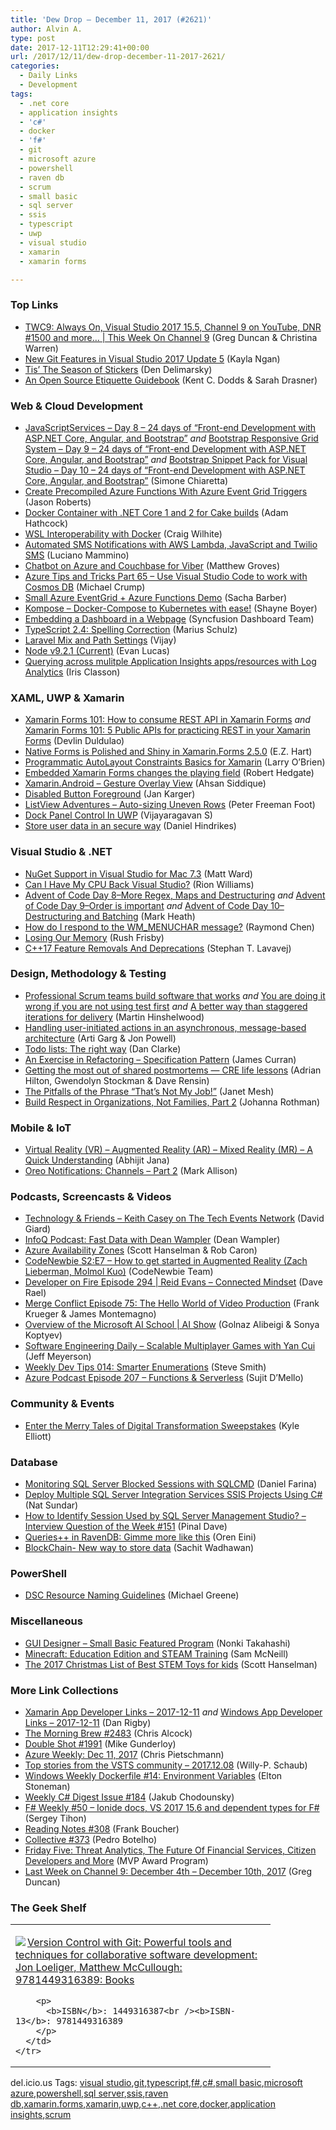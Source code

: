 ```yaml
---
title: 'Dew Drop – December 11, 2017 (#2621)'
author: Alvin A.
type: post
date: 2017-12-11T12:29:41+00:00
url: /2017/12/11/dew-drop-december-11-2017-2621/
categories:
  - Daily Links
  - Development
tags:
  - .net core
  - application insights
  - 'c#'
  - docker
  - 'f#'
  - git
  - microsoft azure
  - powershell
  - raven db
  - scrum
  - small basic
  - sql server
  - ssis
  - typescript
  - uwp
  - visual studio
  - xamarin
  - xamarin forms

---
```

### <a name="top"></a>Top Links

  * <a href="https://channel9.msdn.com/Shows/This+Week+On+Channel+9/TWC9-Always-On-Visual-Studio-2015-155-Channel-9-on-YouTube-DNR-1500-and-more?WT.mc_id=DX_MVP4025064" target="_blank">TWC9: Always On, Visual Studio 2017 15.5, Channel 9 on YouTube, DNR #1500 and more&#8230; | This Week On Channel 9</a> (Greg Duncan & Christina Warren)
  * <a href="https://blogs.msdn.microsoft.com/devops/2017/12/08/new-git-features-in-vs2017-update-5/" target="_blank">New Git Features in Visual Studio 2017 Update 5</a> (Kayla Ngan)
  * <a href="https://dennisdel.com/blog/season-of-stickers/" target="_blank">Tis&#8217; The Season of Stickers</a> (Den Delimarsky)
  * <a href="https://css-tricks.com/open-source-etiquette-guidebook/" target="_blank">An Open Source Etiquette Guidebook</a> (Kent C. Dodds & Sarah Drasner)



### <a name="web"></a>Web & Cloud Development

  * <a href="http://feedproxy.google.com/~r/Codeclimber/~3/zMgjZaaUq-4/" target="_blank">JavaScriptServices &#8211; Day 8 &#8211; 24 days of &#8220;Front-end Development with ASP.NET Core, Angular, and Bootstrap&#8221;</a> _and_ <a href="http://feedproxy.google.com/~r/Codeclimber/~3/-rL-BzgXY3w/" target="_blank">Bootstrap Responsive Grid System &#8211; Day 9 &#8211; 24 days of &#8220;Front-end Development with ASP.NET Core, Angular, and Bootstrap&#8221;</a> _and_ <a href="http://feedproxy.google.com/~r/Codeclimber/~3/EytNoekFl14/" target="_blank">Bootstrap Snippet Pack for Visual Studio &#8211; Day 10 &#8211; 24 days of &#8220;Front-end Development with ASP.NET Core, Angular, and Bootstrap&#8221;</a> (Simone Chiaretta)
  * <a href="http://dontcodetired.com/blog/post/Create-Precompiled-Azure-Functions-With-Azure-Event-Grid-Triggers" target="_blank">Create Precompiled Azure Functions With Azure Event Grid Triggers</a> (Jason Roberts)
  * <a href="https://adamhathcock.blog/2017/12/08/docker-container-with-net-core-1-and-2-for-cake-builds/" target="_blank">Docker Container with .NET Core 1 and 2 for Cake builds</a> (Adam Hathcock)
  * <a href="https://blogs.msdn.microsoft.com/commandline/2017/12/08/cross-post-wsl-interoperability-with-docker/" target="_blank">WSL Interoperability with Docker</a> (Craig Wilhite)
  * <a href="https://twilioinc.wpengine.com/2017/12/automated-sms-notifications-aws-lambda-javascript-twilio-sms-apis.html" target="_blank">Automated SMS Notifications with AWS Lambda, JavaScript and Twilio SMS</a> (Luciano Mammino)
  * <a href="https://blog.couchbase.com/chatbot-azure-couchbase-viber/" target="_blank">Chatbot on Azure and Couchbase for Viber</a> (Matthew Groves)
  * <a href="https://www.michaelcrump.net/azure-tips-and-tricks65/" target="_blank">Azure Tips and Tricks Part 65 &#8211; Use Visual Studio Code to work with Cosmos DB</a> (Michael Crump)
  * <a href="https://sachabarbs.wordpress.com/2017/12/09/small-azure-eventgrid-azure-functions-demo/" target="_blank">Small Azure EventGrid + Azure Functions Demo</a> (Sacha Barber)
  * <a href="http://feedproxy.google.com/~r/Tattoocoder/~3/BfClBtbBUlc/" target="_blank">Kompose &#8211; Docker-Compose to Kubernetes with ease!</a> (Shayne Boyer)
  * <a href="https://www.syncfusion.com/blogs/post/embedding-a-dashboard-in-a-webpage1.aspx" target="_blank">Embedding a Dashboard in a Webpage</a> (Syncfusion Dashboard Team)
  * <a href="http://feedproxy.google.com/~r/mariusschulz/~3/l0gBjIynR_w/typescript-2-4-spelling-correction" target="_blank">TypeScript 2.4: Spelling Correction</a> (Marius Schulz)
  * <a href="https://blog.vijay.name/2017/12/laravel-mix-and-path-settings/" target="_blank">Laravel Mix and Path Settings</a> (Vijay)
  * <a href="https://nodejs.org/en/blog/release/v9.2.1" target="_blank">Node v9.2.1 (Current)</a> (Evan Lucas)
  * <a href="http://irisclasson.com/2017/12/08/querying-across-mulitple-application-insights-appsresources-with-log-analytics/" target="_blank">Querying across mulitple Application Insights apps/resources with Log Analytics</a> (Iris Classon)



### <a name="silverlight"></a>XAML, UWP & Xamarin

  * <a href="https://devlinduldulao.pro/how-to-consume-rest-api-in-xamarin-forms/" target="_blank">Xamarin Forms 101: How to consume REST API in Xamarin Forms</a> _and_ <a href="https://devlinduldulao.pro/5-public-apis-for-practicing-rest-in-your-xamarin-forms/" target="_blank">Xamarin Forms 101: 5 Public APIs for practicing REST in your Xamarin Forms</a> (Devlin Duldulao)
  * <a href="https://blog.xamarin.com/native-forms-polished-shiny-xamarin-forms-2-5-0/" target="_blank">Native Forms is Polished and Shiny in Xamarin.Forms 2.5.0</a> (E.Z. Hart)
  * <a href="http://www.knowing.net/index.php/2017/12/08/programmatic-autolayout-constraints-basics-for-xamarin/" target="_blank">Programmatic AutoLayout Constraints Basics for Xamarin</a> (Larry O&#8217;Brien)
  * <a href="http://feedproxy.google.com/~r/jayway/posts/~3/dLJF8GvqGTA/" target="_blank">Embedded Xamarin Forms changes the playing field</a> (Robert Hedgate)
  * <a href="http://www.c-sharpcorner.com/article/xamarin-android-gesture-overlay-view/" target="_blank">Xamarin.Android &#8211; Gesture Overlay View</a> (Ahsan Siddique)
  * <a href="http://jkarger.de/2017/12/10/disabled-button-foreground/" target="_blank">Disabled Button Foreground</a> (Jan Karger)
  * <a href="http://feedproxy.google.com/~r/PeterFoot/~3/nZ5RhBSc9Jg/" target="_blank">ListView Adventures – Auto-sizing Uneven Rows</a> (Peter Freeman Foot)
  * <a href="http://www.c-sharpcorner.com/article/dock-panel-control-in-uwp/" target="_blank">Dock Panel Control In UWP</a> (Vijayaragavan S)
  * <a href="http://danielhindrikes.se/xamarin/store-user-data-in-an-secure-way/" target="_blank">Store user data in an secure way</a> (Daniel Hindrikes)



### <a name="dotnet"></a>Visual Studio & .NET

  * <a href="http://lastexitcode.com/blog/2017/12/10/NuGetSupportInVisualStudioMac7-3/" target="_blank">NuGet Support in Visual Studio for Mac 7.3</a> (Matt Ward)
  * <a href="http://rion.io/2017/12/09/can-i-have-my-cpu-back-visual-studio/" target="_blank">Can I Have My CPU Back Visual Studio?</a> (Rion Williams)
  * <a href="http://markheath.net/post/advent-of-code-2017-day-8" target="_blank">Advent of Code Day 8–More Regex, Maps and Destructuring</a> _and_ <a href="http://markheath.net/post/advent-of-code-2017-day-9" target="_blank">Advent of Code Day 9–Order is important</a> _and_ <a href="http://markheath.net/post/advent-of-code-2017-day-10" target="_blank">Advent of Code Day 10–Destructuring and Batching</a> (Mark Heath)
  * <a href="https://blogs.msdn.microsoft.com/oldnewthing/20171208-00/?p=97545" target="_blank">How do I respond to the WM_MENUCHAR message?</a> (Raymond Chen)
  * <a href="https://rushfrisby.com/losing-our-memory/" target="_blank">Losing Our Memory</a> (Rush Frisby)
  * <a href="https://blogs.msdn.microsoft.com/vcblog/2017/12/08/c17-feature-removals-and-deprecations/" target="_blank">C++17 Feature Removals And Deprecations</a> (Stephan T. Lavavej)



### <a name="design"></a>Design, Methodology & Testing

  * <a href="https://nkdagility.com/professional-scrum-teams-build-software-works/" target="_blank">Professional Scrum teams build software that works</a> _and_ <a href="https://nkdagility.com/you-are-doing-it-wrong-if-you-are-not-using-test-first/" target="_blank">You are doing it wrong if you are not using test first</a> _and_ <a href="https://nkdagility.com/a-better-way-than-staggered-iterations-for-delivery/" target="_blank">A better way than staggered iterations for delivery</a> (Martin Hinshelwood)
  * <a href="https://www.oreilly.com/ideas/handling-user-initiated-actions-in-an-asynchronous-message-based-architecture" target="_blank">Handling user-initiated actions in an asynchronous, message-based architecture</a> (Arti Garg & Jon Powell)
  * <a href="http://www.danclarke.com/todo-lists" target="_blank">Todo lists: The right way</a> (Dan Clarke)
  * <a href="http://feedproxy.google.com/~r/HonestIllusion/~3/5EeI6s3ts-M/Refactoring-specification-pattern.html" target="_blank">An Exercise in Refactoring &#8211; Specification Pattern</a> (James Curran)
  * <a href="http://feedproxy.google.com/~r/ClPlBl/~3/GNQucTqlvL4/getting-the-most-out-of-shared-postmortems-CRE-life-lessons.html" target="_blank">Getting the most out of shared postmortems — CRE life lessons</a> (Adrian Hilton, Gwendolyn Stockman & Dave Rensin)
  * <a href="https://blog.trello.com/pitfalls-of-phrase-thats-not-my-job" target="_blank">The Pitfalls of the Phrase “That&#8217;s Not My Job!”</a> (Janet Mesh)
  * <a href="http://www.jrothman.com/mpd/2017/12/build-respect-in-organizations-not-families-part-2/" target="_blank">Build Respect in Organizations, Not Families, Part 2</a> (Johanna Rothman)



### <a name="mobile"></a>Mobile & IoT

  * <a href="https://abhijitjana.net/2017/12/09/virtual-reality-vr-augmented-reality-ar-mixed-reality-mr-a-quick-understanding/" target="_blank">Virtual Reality (VR) – Augmented Reality (AR) – Mixed Reality (MR) – A Quick Understanding</a> (Abhijit Jana)
  * <a href="http://feedproxy.google.com/~r/StylingAndroid/~3/E0i0zvwgcT4/" target="_blank">Oreo Notifications: Channels – Part 2</a> (Mark Allison)



### <a name="podcasts"></a>Podcasts, Screencasts & Videos

  * <a href="http://DavidGiard.com/2017/12/11/KeithCaseyOnTheTechEventsNetwork.aspx" target="_blank">Technology & Friends &#8211; Keith Casey on The Tech Events Network</a> (David Giard)
  * <a href="http://www.infoq.com/podcasts/Dean-Wampler-fast-data?utm_campaign=infoq_content&utm_source=infoq&utm_medium=feed&utm_term=global" target="_blank">InfoQ Podcast: Fast Data with Dean Wampler</a> (Dean Wampler)
  * <a href="https://channel9.msdn.com/Shows/Azure-Friday/Azure-Availability-Zones?WT.mc_id=DX_MVP4025064" target="_blank">Azure Availability Zones</a> (Scott Hanselman & Rob Caron)
  * <a href="https://www.codenewbie.org/podcast/how-to-get-started-in-augmented-reality" target="_blank">CodeNewbie S2:E7 &#8211; How to get started in Augmented Reality (Zach Lieberman, Molmol Kuo)</a> (CodeNewbie Team)
  * <a href="http://developeronfire.com/podcast/episode-294-reid-evans-connected-mindset" target="_blank">Developer on Fire Episode 294 | Reid Evans &#8211; Connected Mindset</a> (Dave Rael)
  * <a href="https://mergeconflict.fireside.fm/75" target="_blank">Merge Conflict Episode 75: The Hello World of Video Production</a> (Frank Krueger & James Montemagno)
  * <a href="https://channel9.msdn.com/Shows/AI-Show/Overview-of-the-Microsoft-AI-School?WT.mc_id=DX_MVP4025064" target="_blank">Overview of the Microsoft AI School | AI Show</a> (Golnaz Alibeigi & Sonya Koptyev)
  * <a href="https://softwareengineeringdaily.com/2017/12/11/scalable-multiplayer-games-with-yan-cui/" target="_blank">Software Engineering Daily &#8211; Scalable Multiplayer Games with Yan Cui</a> (Jeff Meyerson)
  * <a href="http://www.weeklydevtips.com/014" target="_blank">Weekly Dev Tips 014: Smarter Enumerations</a> (Steve Smith)
  * <a href="http://azpodcast.azurewebsites.net/post/Episode-207-Functions-Serverless" target="_blank">Azure Podcast Episode 207 &#8211; Functions & Serverless</a> (Sujit D&#8217;Mello)



### <a name="events"></a>Community & Events

  * <a href="https://enterprise.microsoft.com/en-us/articles/blog/microsoft-in-business/enter-the-merry-tales-of-digital-transformation-sweepstakes/" target="_blank">Enter the Merry Tales of Digital Transformation Sweepstakes</a> (Kyle Elliott)



### <a name="sql"></a>Database

  * <a href="http://feedproxy.google.com/~r/MSSQLTips-LatestSqlServerTips/~3/2HiBldFIAxc/tip.asp" target="_blank">Monitoring SQL Server Blocked Sessions with SQLCMD</a> (Daniel Farina)
  * <a href="http://feedproxy.google.com/~r/MSSQLTips-LatestSqlServerTips/~3/tUe3g9ZjUsc/tip.asp" target="_blank">Deploy Multiple SQL Server Integration Services SSIS Projects Using C#</a> (Nat Sundar)
  * <a href="https://blog.sqlauthority.com/2017/12/10/identify-session-used-sql-server-management-studio-interview-question-week-151/" target="_blank">How to Identify Session Used by SQL Server Management Studio? – Interview Question of the Week #151</a> (Pinal Dave)
  * <a href="http://feedproxy.google.com/~r/AyendeRahien/~3/Fi74UdFFF2w/queries-in-ravendb-gimme-more-like-this" target="_blank">Queries++ in RavenDB: Gimme more like this</a> (Oren Eini)
  * <a href="http://blogs.quovantis.com/blockchain-new-way-to-store-data/" target="_blank">BlockChain- New way to store data</a> (Sachit Wadhawan)



### <a name="ps"></a>PowerShell

  * <a href="https://blogs.msdn.microsoft.com/powershell/2017/12/08/dsc-resource-naming-and-support-guidelines/" target="_blank">DSC Resource Naming Guidelines</a> (Michael Greene)



### <a name="misc"></a>Miscellaneous

  * <a href="https://blogs.msdn.microsoft.com/smallbasic/2017/12/08/gui-designer-small-basic-featured-program/" target="_blank">GUI Designer – Small Basic Featured Program</a> (Nonki Takahashi)
  * <a href="https://blogs.technet.microsoft.com/nzedu/2017/12/11/minecraft-education-edition-and-steam-training/" target="_blank">Minecraft: Education Edition and STEAM Training</a> (Sam McNeill)
  * <a href="http://feeds.hanselman.com/~/507916048/0/scotthanselman~The-Christmas-List-of-Best-STEM-Toys-for-kids.aspx" target="_blank">The 2017 Christmas List of Best STEM Toys for kids</a> (Scott Hanselman)



### <a name="links"></a>More Link Collections

  * <a href="https://www.allaboutxamarin.com/2017/12/xamarin-app-developer-links-2017-12-11/" target="_blank">Xamarin App Developer Links &#8211; 2017-12-11</a> _and_ <a href="https://www.windowsappdev.com/2017/12/windows-app-developer-links-2017-12-11/" target="_blank">Windows App Developer Links &#8211; 2017-12-11</a> (Dan Rigby)
  * <a href="http://feedproxy.google.com/~r/ReflectivePerspective/~3/DU6g9Fcb9G0/" target="_blank">The Morning Brew #2483</a> (Chris Alcock)
  * <a href="https://afreshcup.com/home/2017/12/11/double-shot-1991.html" target="_blank">Double Shot #1991</a> (Mike Gunderloy)
  * <a href="https://buildazure.com/2017/12/11/azure-weekly-dec-11-2017/" target="_blank">Azure Weekly: Dec 11, 2017</a> (Chris Pietschmann)
  * <a href="https://blogs.msdn.microsoft.com/devops/2017/12/08/top-stories-from-the-vsts-community-2017-12-08/" target="_blank">Top stories from the VSTS community – 2017.12.08</a> (Willy-P. Schaub)
  * <a href="http://blog.sixeyed.com/windows-weekly-dockerfile-14-environment-variables/" target="_blank">Windows Weekly Dockerfile #14: Environment Variables</a> (Elton Stoneman)
  * <a href="http://feedproxy.google.com/~r/digest-csharp/~3/VuY9wBbAXCk/184" target="_blank">Weekly C# Digest Issue #184</a> (Jakub Chodounsky)
  * <a href="https://sergeytihon.com/2017/12/09/f-weekly-50-ionide-docs-vs-2017-15-6-and-dependent-types-for-f/" target="_blank">F# Weekly #50 – Ionide docs, VS 2017 15.6 and dependent types for F#</a> (Sergey Tihon)
  * <a href="http://www.frankysnotes.com/2017/12/reading-notes-308.html" target="_blank">Reading Notes #308</a> (Frank Boucher)
  * <a href="http://feedproxy.google.com/~r/tympanus/~3/xOqrSiixDoU/" target="_blank">Collective #373</a> (Pedro Botelho)
  * <a href="https://blogs.msdn.microsoft.com/mvpawardprogram/2017/12/08/friday-five-december-8th/" target="_blank">Friday Five: Threat Analytics, The Future Of Financial Services, Citizen Developers and More</a> (MVP Award Program)
  * <a href="https://channel9.msdn.com/Blogs/C9Team/Last-Week-on-Channel-9-December-4th-December-10th-2017?WT.mc_id=DX_MVP4025064" target="_blank">Last Week on Channel 9: December 4th &#8211; December 10th, 2017</a> (Greg Duncan)



### <a name="shelf"></a>The Geek Shelf

<div class="wlWriterEditableSmartContent" id="scid:7dc1bd33-94bd-46fd-a20b-0131235bcd47:7fe988b3-e599-4357-b62e-d0db659c81ab" style="margin: 0px; padding: 0px; float: none; display: inline;">
  <table cellspacing="0" cellpadding="2" width="400" border="0" unselectable="on">
    <tr>
      <td valign="top" width="400">
        <p>
          <a title="Version Control with Git: Powerful tools and techniques for collaborative software development: Jon Loeliger, Matthew McCullough: 9781449316389: Books" href="http://www.amazon.com/exec/obidos/ASIN/1449316387/amavin-20"><img data-recalc-dims="1" decoding="async" src="https://i0.wp.com/images-na.ssl-images-amazon.com/images/I/51n%2BRSsEmEL._AC_US218_.jpg?w=660&#038;ssl=1" border="0" align="left" style="float:left" />Version Control with Git: Powerful tools and techniques for collaborative software development: Jon Loeliger, Matthew McCullough: 9781449316389: Books</a>
        </p>
        
        <p>
          <b>ISBN</b>: 1449316387<br /><b>ISBN-13</b>: 9781449316389
        </p>
      </td>
    </tr>
  </table>
</div>



<div class="wlWriterEditableSmartContent" id="scid:77ECF5F8-D252-44F5-B4EB-D463C5396A79:dc807aba-d58d-4670-930b-98c04447d116" style="margin: 0px; padding: 0px; float: none; display: inline;">
  del.icio.us Tags: <a href="http://del.icio.us/popular/visual+studio" rel="tag">visual studio</a>,<a href="http://del.icio.us/popular/git" rel="tag">git</a>,<a href="http://del.icio.us/popular/typescript" rel="tag">typescript</a>,<a href="http://del.icio.us/popular/f%23" rel="tag">f#</a>,<a href="http://del.icio.us/popular/c%23" rel="tag">c#</a>,<a href="http://del.icio.us/popular/small+basic" rel="tag">small basic</a>,<a href="http://del.icio.us/popular/microsoft+azure" rel="tag">microsoft azure</a>,<a href="http://del.icio.us/popular/powershell" rel="tag">powershell</a>,<a href="http://del.icio.us/popular/sql+server" rel="tag">sql server</a>,<a href="http://del.icio.us/popular/ssis" rel="tag">ssis</a>,<a href="http://del.icio.us/popular/raven+db" rel="tag">raven db</a>,<a href="http://del.icio.us/popular/xamarin.forms" rel="tag">xamarin.forms</a>,<a href="http://del.icio.us/popular/xamarin" rel="tag">xamarin</a>,<a href="http://del.icio.us/popular/uwp" rel="tag">uwp</a>,<a href="http://del.icio.us/popular/c%2b%2b" rel="tag">c++</a>,<a href="http://del.icio.us/popular/.net+core" rel="tag">.net core</a>,<a href="http://del.icio.us/popular/docker" rel="tag">docker</a>,<a href="http://del.icio.us/popular/application+insights" rel="tag">application insights</a>,<a href="http://del.icio.us/popular/scrum" rel="tag">scrum</a>
</div>